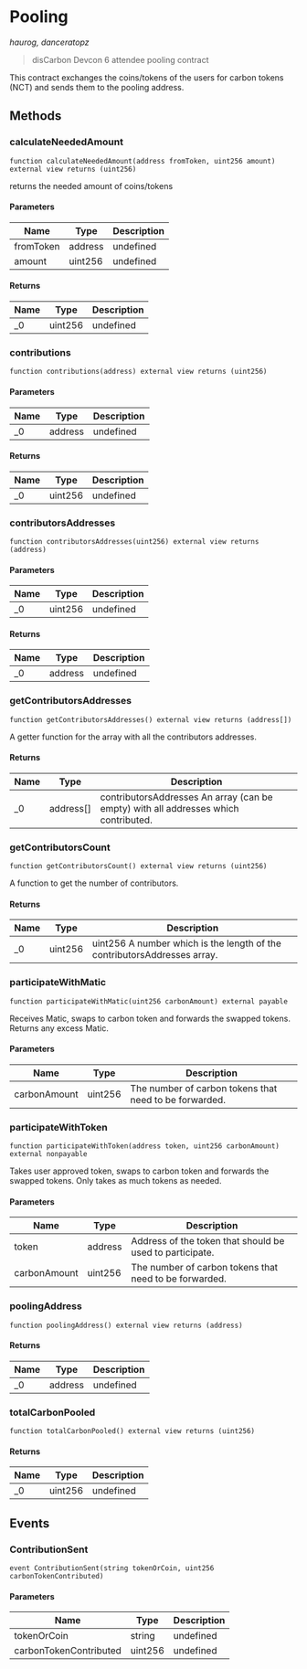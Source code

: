 # Pooling

*haurog, danceratopz*

> disCarbon Devcon 6 attendee pooling contract

This contract exchanges the coins/tokens of the users for carbon tokens (NCT) and sends them to the pooling address.



## Methods

### calculateNeededAmount

```solidity
function calculateNeededAmount(address fromToken, uint256 amount) external view returns (uint256)
```

returns the needed amount of coins/tokens



#### Parameters

| Name | Type | Description |
|---|---|---|
| fromToken | address | undefined |
| amount | uint256 | undefined |

#### Returns

| Name | Type | Description |
|---|---|---|
| _0 | uint256 | undefined |

### contributions

```solidity
function contributions(address) external view returns (uint256)
```





#### Parameters

| Name | Type | Description |
|---|---|---|
| _0 | address | undefined |

#### Returns

| Name | Type | Description |
|---|---|---|
| _0 | uint256 | undefined |

### contributorsAddresses

```solidity
function contributorsAddresses(uint256) external view returns (address)
```





#### Parameters

| Name | Type | Description |
|---|---|---|
| _0 | uint256 | undefined |

#### Returns

| Name | Type | Description |
|---|---|---|
| _0 | address | undefined |

### getContributorsAddresses

```solidity
function getContributorsAddresses() external view returns (address[])
```

A getter function for the array with all the contributors addresses.




#### Returns

| Name | Type | Description |
|---|---|---|
| _0 | address[] | contributorsAddresses An array (can be empty) with all addresses which contributed. |

### getContributorsCount

```solidity
function getContributorsCount() external view returns (uint256)
```

A function to get the number of contributors.




#### Returns

| Name | Type | Description |
|---|---|---|
| _0 | uint256 | uint256 A number which is the length of the contributorsAddresses array. |

### participateWithMatic

```solidity
function participateWithMatic(uint256 carbonAmount) external payable
```

Receives Matic, swaps to carbon token and forwards the swapped tokens. Returns any excess Matic.



#### Parameters

| Name | Type | Description |
|---|---|---|
| carbonAmount | uint256 | The number of carbon tokens that need to be forwarded. |

### participateWithToken

```solidity
function participateWithToken(address token, uint256 carbonAmount) external nonpayable
```

Takes user approved token, swaps to carbon token and forwards the swapped tokens. Only takes as much tokens as needed.



#### Parameters

| Name | Type | Description |
|---|---|---|
| token | address | Address of the token that should be used to participate. |
| carbonAmount | uint256 | The number of carbon tokens that need to be forwarded. |

### poolingAddress

```solidity
function poolingAddress() external view returns (address)
```






#### Returns

| Name | Type | Description |
|---|---|---|
| _0 | address | undefined |

### totalCarbonPooled

```solidity
function totalCarbonPooled() external view returns (uint256)
```






#### Returns

| Name | Type | Description |
|---|---|---|
| _0 | uint256 | undefined |



## Events

### ContributionSent

```solidity
event ContributionSent(string tokenOrCoin, uint256 carbonTokenContributed)
```





#### Parameters

| Name | Type | Description |
|---|---|---|
| tokenOrCoin  | string | undefined |
| carbonTokenContributed  | uint256 | undefined |



